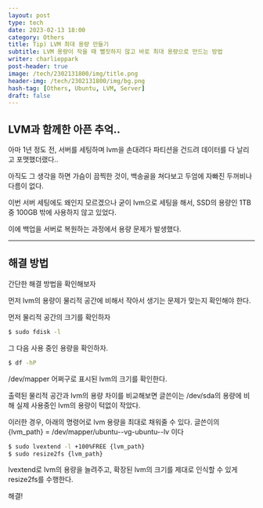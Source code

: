 ```yaml
---
layout: post
type: tech
date: 2023-02-13 18:00
category: Others
title: Tip) LVM 최대 용량 만들기
subtitle: LVM 용량이 작을 때 뻘짓하지 않고 바로 최대 용량으로 만드는 방법
writer: charlieppark
post-header: true
image: /tech/2302131800/img/title.png
header-img: /tech/2302131800/img/bg.png
hash-tag: [Others, Ubuntu, LVM, Server]
draft: false
---
```


## LVM과 함께한 아픈 추억..

아마 1년 정도 전, 서버를 세팅하며 lvm을 손대려다 파티션을 건드려 데이터를 다 날리고 포맷했더랬다..

아직도 그 생각을 하면 가슴이 끔찍한 것이, 백송골을 쳐다보고 두엄에 자빠진 두꺼비나 다름이 없다.

이번 서버 세팅에도 왜인지 모르겠으나 굳이 lvm으로 세팅을 해서, SSD의 용량인 1TB 중 100GB 밖에 사용하지 않고 있었다.

이에 백업을 서버로 복원하는 과정에서 용량 문제가 발생했다.

---

## 해결 방법

간단한 해결 방법을 확인해보자

먼저 lvm의 용량이 물리적 공간에 비해서 작아서 생기는 문제가 맞는지 확인해야 한다.

먼저 물리적 공간의 크기를 확인하자

```bash
$ sudo fdisk -l
```

그 다음 사용 중인 용량을 확인하자.

```bash
$ df -hP
```

/dev/mapper 어쩌구로 표시된 lvm의 크기를 확인한다.

출력된 물리적 공간과 lvm의 용량 차이를 비교해보면 글쓴이는 /dev/sda의 용량에 비해 실제 사용중인 lvm의 용량이 턱없이 작았다.

이러한 경우, 아래의 명령어로 lvm 용량을 최대로 채워줄 수 있다. 글쓴이의 {lvm_path} = /dev/mapper/ubuntu--vg-ubuntu--lv 이다

```bash
$ sudo lvextend -l +100%FREE {lvm_path}
$ sudo resize2fs {lvm_path}
```

lvextend로 lvm의 용량을 늘려주고, 확장된 lvm의 크기를 제대로 인식할 수 있게 resize2fs를 수행한다.

해결!
